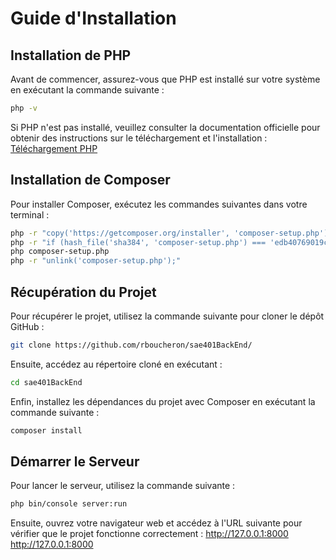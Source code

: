 # Guide d'Installation

## Installation de PHP

Avant de commencer, assurez-vous que PHP est installé sur votre système en exécutant la commande suivante :

```bash
php -v

```
Si PHP n'est pas installé, veuillez consulter la documentation officielle pour obtenir des instructions sur le téléchargement et l'installation : [Téléchargement PHP](https://www.php.net/downloads)
## Installation de Composer
Pour installer Composer, exécutez les commandes suivantes dans votre terminal :
```bash
php -r "copy('https://getcomposer.org/installer', 'composer-setup.php');"
php -r "if (hash_file('sha384', 'composer-setup.php') === 'edb40769019ccf227279e3bdd1f5b2e9950eb000c3233ee85148944e555d97be3ea4f40c3c2fe73b22f875385f6a5155') { echo 'Installer verified'; } else { echo 'Installer corrupt'; unlink('composer-setup.php'); } echo PHP_EOL;"
php composer-setup.php
php -r "unlink('composer-setup.php');"
```

## Récupération du Projet
Pour récupérer le projet, utilisez la commande suivante pour cloner le dépôt GitHub :
```bash
git clone https://github.com/rboucheron/sae401BackEnd/
```
Ensuite, accédez au répertoire cloné en exécutant :
```bash
cd sae401BackEnd
```
Enfin, installez les dépendances du projet avec Composer en exécutant la commande suivante :
```bash
composer install
```
## Démarrer le Serveur
Pour lancer le serveur, utilisez la commande suivante : 
```bash
php bin/console server:run
```
Ensuite, ouvrez votre navigateur web et accédez à l'URL suivante pour vérifier que le projet fonctionne correctement :
[http://127.0.0.1:8000 ](http://127.0.0.1:8000)http://127.0.0.1:8000
